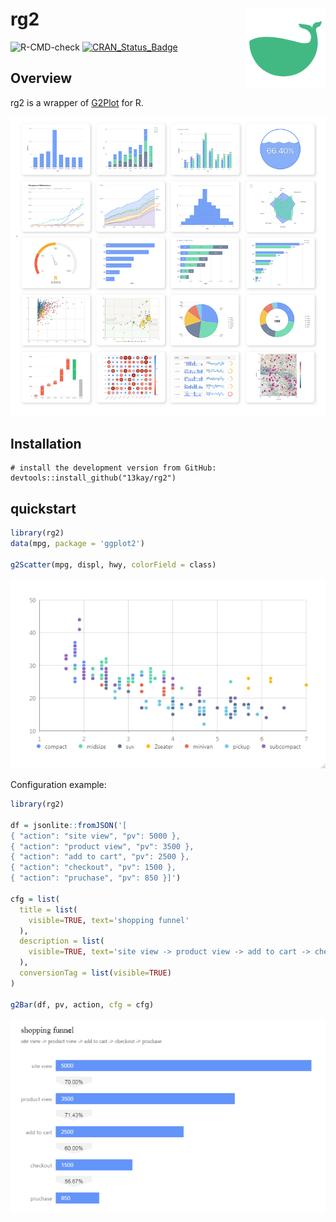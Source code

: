 # rg2 <img src="man/figures/whale.128.png" align="right" width="128" />

![R-CMD-check](https://github.com/13kay/rg2/workflows/R-CMD-check/badge.svg)
[![CRAN\_Status\_Badge](https://www.r-pkg.org/badges/version/rg2)](https://cran.r-project.org/package=rg2)

## Overview

rg2 is a wrapper of [G2Plot](https://g2plot.antv.vision/) for R.

![cover](man/figures/cover.png)

## Installation

```
# install the development version from GitHub:
devtools::install_github("13kay/rg2")
```

## quickstart

``` r
library(rg2)
data(mpg, package = 'ggplot2')

g2Scatter(mpg, displ, hwy, colorField = class)
```
<img src="man/figures/quickstart-0.png" width="640" />

Configuration example:

```r
library(rg2)

df = jsonlite::fromJSON('[
{ "action": "site view", "pv": 5000 },
{ "action": "product view", "pv": 3500 },
{ "action": "add to cart", "pv": 2500 },
{ "action": "checkout", "pv": 1500 },
{ "action": "pruchase", "pv": 850 }]')

cfg = list(
  title = list(
    visible=TRUE, text='shopping funnel'
  ),
  description = list(
    visible=TRUE, text='site view -> product view -> add to cart -> checkout -> pruchase'
  ),
  conversionTag = list(visible=TRUE)
)

g2Bar(df, pv, action, cfg = cfg)
```

<img src="man/figures/quickstart-1.png" width="640" />
